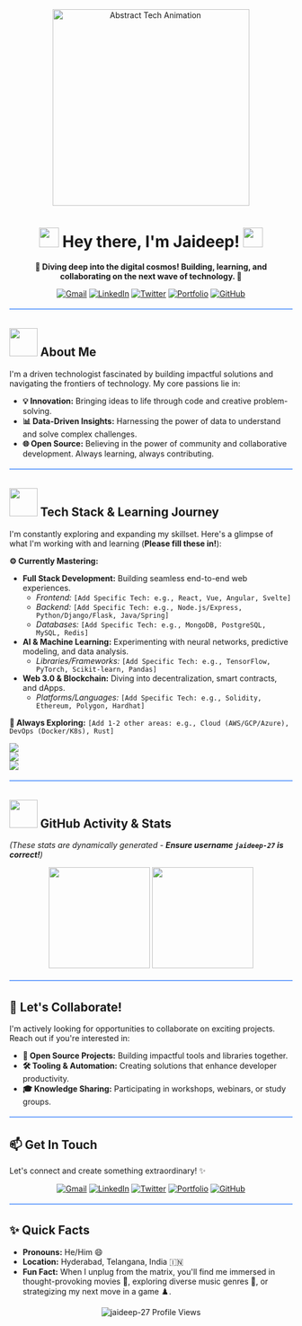 <div align="center">
  <img src="https://media.giphy.com/media/bGgsc5mWoryfgKBx1u/giphy.gif" width="350" alt="Abstract Tech Animation"/>

  <h1><img src="https://media.giphy.com/media/hvRJCLFzcasrR4ia7z/giphy.gif" width="35"> Hey there, I'm Jaideep! <img src="https://media.giphy.com/media/hvRJCLFzcasrR4ia7z/giphy.gif" width="35"></h1>

  <p><strong>🚀 Diving deep into the digital cosmos! Building, learning, and collaborating on the next wave of technology. 🚀</strong></p>

  <p>
    <a href="mailto:amarabadjayadeep@gmail.com"><img src="https://img.shields.io/badge/Gmail-D14836?style=for-the-badge&logo=gmail&logoColor=white" alt="Gmail"/></a>
    <a href="https://www.linkedin.com/in/jaideep-amrabad"><img src="https://img.shields.io/badge/LinkedIn-0077B5?style=for-the-badge&logo=linkedin&logoColor=white" alt="LinkedIn"/></a>
    <a href="https://x.com/Jaideep_7_?t=Ivv0fgOtfQd54e8ncaOZGA&s=09"><img src="https://img.shields.io/badge/Twitter-1DA1F2?style=for-the-badge&logo=twitter&logoColor=white" alt="Twitter"/></a>
    <a href="https://jaideep-portfolio.netlify.app/"><img src="https://img.shields.io/badge/Portfolio-00C7B7?style=for-the-badge&logo=web&logoColor=white" alt="Portfolio"/></a>
    <a href="https://github.com/jaideep-27"><img src="https://img.shields.io/badge/GitHub-181717?style=for-the-badge&logo=github&logoColor=white" alt="GitHub"/></a>
  </p>
</div>

<p align="center">
  <svg width="100%" height="10" xmlns="http://www.w3.org/2000/svg">
    <line x1="0" y1="5" x2="100%" y2="5" stroke="#70a5fd" stroke-width="2"/>
  </svg>
</p>

## <picture><img src="https://github.com/7oSkaaa/7oSkaaa/blob/main/Images/about_me.gif?raw=true" width="50px"></picture> About Me

I'm a driven technologist fascinated by building impactful solutions and navigating the frontiers of technology. My core passions lie in:

-   **💡 Innovation:** Bringing ideas to life through code and creative problem-solving.
-   **📊 Data-Driven Insights:** Harnessing the power of data to understand and solve complex challenges.
-   **🌐 Open Source:** Believing in the power of community and collaborative development. Always learning, always contributing.

<p align="center">
  <svg width="100%" height="10" xmlns="http://www.w3.org/2000/svg">
    <line x1="0" y1="5" x2="100%" y2="5" stroke="#70a5fd" stroke-width="2"/>
  </svg>
</p>

## <picture><img src="https://github.com/7oSkaaa/7oSkaaa/blob/main/Images/technologies.gif?raw=true" width="50px"></picture> Tech Stack & Learning Journey

I'm constantly exploring and expanding my skillset. Here's a glimpse of what I'm working with and learning (**Please fill these in!**):

**⚙️ Currently Mastering:**

* **Full Stack Development:** Building seamless end-to-end web experiences.
    * _Frontend:_ `[Add Specific Tech: e.g., React, Vue, Angular, Svelte]`
    * _Backend:_ `[Add Specific Tech: e.g., Node.js/Express, Python/Django/Flask, Java/Spring]`
    * _Databases:_ `[Add Specific Tech: e.g., MongoDB, PostgreSQL, MySQL, Redis]`
* **AI & Machine Learning:** Experimenting with neural networks, predictive modeling, and data analysis.
    * _Libraries/Frameworks:_ `[Add Specific Tech: e.g., TensorFlow, PyTorch, Scikit-learn, Pandas]`
* **Web 3.0 & Blockchain:** Diving into decentralization, smart contracts, and dApps.
    * _Platforms/Languages:_ `[Add Specific Tech: e.g., Solidity, Ethereum, Polygon, Hardhat]`

**🌱 Always Exploring:** `[Add 1-2 other areas: e.g., Cloud (AWS/GCP/Azure), DevOps (Docker/K8s), Rust]`

<p align="left">
  <a href="https://skillicons.dev">
    <img src="https://skillicons.dev/icons?i=js,html,css,python,java,solidity" /> <br>
    <img src="https://skillicons.dev/icons?i=react,nodejs,express,mongodb,postgresql" /> <br>
    <img src="https://skillicons.dev/icons?i=git,github,docker,linux,vscode,tensorflow" />
    </a>
</p>

<p align="center">
  <svg width="100%" height="10" xmlns="http://www.w3.org/2000/svg">
    <line x1="0" y1="5" x2="100%" y2="5" stroke="#70a5fd" stroke-width="2"/>
  </svg>
</p>

## <picture><img src="https://github.com/7oSkaaa/7oSkaaa/blob/main/Images/Statistics.gif?raw=true" width="50px"></picture> GitHub Activity & Stats

*(These stats are dynamically generated - **Ensure username `jaideep-27` is correct!**)*

<p align="center">
  <img height="180em" src="https://github-readme-stats.vercel.app/api?username=jaideep-27&show_icons=true&theme=tokyonight&include_all_commits=true&count_private=true&border_radius=10&border_color=70a5fd"/>

  <img height="180em" src="https://github-readme-stats.vercel.app/api/top-langs/?username=jaideep-27&layout=compact&langs_count=8&theme=tokyonight&border_radius=10&border_color=70a5fd"/>

  </p>

<p align="center">
  <svg width="100%" height="10" xmlns="http://www.w3.org/2000/svg">
    <line x1="0" y1="5" x2="100%" y2="5" stroke="#70a5fd" stroke-width="2"/>
  </svg>
</p>

## 💞️ Let's Collaborate!

I'm actively looking for opportunities to collaborate on exciting projects. Reach out if you're interested in:

-   **🌟 Open Source Projects:** Building impactful tools and libraries together.
-   **🛠️ Tooling & Automation:** Creating solutions that enhance developer productivity.
-   **🎓 Knowledge Sharing:** Participating in workshops, webinars, or study groups.

<p align="center">
  <svg width="100%" height="10" xmlns="http://www.w3.org/2000/svg">
    <line x1="0" y1="5" x2="100%" y2="5" stroke="#70a5fd" stroke-width="2"/>
  </svg>
</p>

## 📫 Get In Touch

Let's connect and create something extraordinary! ✨

<div align="center">
  <a href="mailto:amarabadjayadeep@gmail.com"><img src="https://img.shields.io/badge/Gmail-D14836?style=for-the-badge&logo=gmail&logoColor=white" alt="Gmail"/></a>
  <a href="https://www.linkedin.com/in/jaideep-amrabad"><img src="https://img.shields.io/badge/LinkedIn-0077B5?style=for-the-badge&logo=linkedin&logoColor=white" alt="LinkedIn"/></a>
  <a href="https://x.com/Jaideep_7_?t=Ivv0fgOtfQd54e8ncaOZGA&s=09"><img src="https://img.shields.io/badge/Twitter-1DA1F2?style=for-the-badge&logo=twitter&logoColor=white" alt="Twitter"/></a>
  <a href="https://jaideep-portfolio.netlify.app/"><img src="https://img.shields.io/badge/Portfolio-00C7B7?style=for-the-badge&logo=web&logoColor=white" alt="Portfolio"/></a>
  <a href="https://github.com/jaideep-27"><img src="https://img.shields.io/badge/GitHub-181717?style=for-the-badge&logo=github&logoColor=white" alt="GitHub"/></a>
</div>

<p align="center">
  <svg width="100%" height="10" xmlns="http://www.w3.org/2000/svg">
    <line x1="0" y1="5" x2="100%" y2="5" stroke="#70a5fd" stroke-width="2"/>
  </svg>
</p>

## ✨ Quick Facts

-   **Pronouns:** He/Him 😄
-   **Location:** Hyderabad, Telangana, India 🇮🇳
-   **Fun Fact:** When I unplug from the matrix, you'll find me immersed in thought-provoking movies 🎥, exploring diverse music genres 🎵, or strategizing my next move in a game ♟️.

<p align="center"> <img src="https://komarev.com/ghpvc/?username=jaideep-27&label=PROFILE+VIEWS&color=70a5fd&style=plastic" alt="jaideep-27 Profile Views"/> </p>
